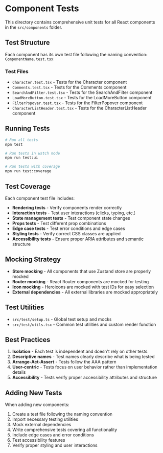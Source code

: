 # Component Tests

This directory contains comprehensive unit tests for all React components in the `src/components` folder.

## Test Structure

Each component has its own test file following the naming convention: `ComponentName.test.tsx`

### Test Files

- `Character.test.tsx` - Tests for the Character component
- `Comments.test.tsx` - Tests for the Comments component  
- `SearchAndFilter.test.tsx` - Tests for the SearchAndFilter component
- `LoadMoreButton.test.tsx` - Tests for the LoadMoreButton component
- `FilterPopover.test.tsx` - Tests for the FilterPopover component
- `CharacterListHeader.test.tsx` - Tests for the CharacterListHeader component

## Running Tests

```bash
# Run all tests
npm test

# Run tests in watch mode
npm run test:ui

# Run tests with coverage
npm run test:coverage
```

## Test Coverage

Each component test file includes:

- **Rendering tests** - Verify components render correctly
- **Interaction tests** - Test user interactions (clicks, typing, etc.)
- **State management tests** - Test component state changes
- **Props tests** - Test different prop combinations
- **Edge case tests** - Test error conditions and edge cases
- **Styling tests** - Verify correct CSS classes are applied
- **Accessibility tests** - Ensure proper ARIA attributes and semantic structure

## Mocking Strategy

- **Store mocking** - All components that use Zustand store are properly mocked
- **Router mocking** - React Router components are mocked for testing
- **Icon mocking** - Heroicons are mocked with test IDs for easy selection
- **External dependencies** - All external libraries are mocked appropriately

## Test Utilities

- `src/test/setup.ts` - Global test setup and mocks
- `src/test/utils.tsx` - Common test utilities and custom render function

## Best Practices

1. **Isolation** - Each test is independent and doesn't rely on other tests
2. **Descriptive names** - Test names clearly describe what is being tested
3. **Arrange-Act-Assert** - Tests follow the AAA pattern
4. **User-centric** - Tests focus on user behavior rather than implementation details
5. **Accessibility** - Tests verify proper accessibility attributes and structure

## Adding New Tests

When adding new components:

1. Create a test file following the naming convention
2. Import necessary testing utilities
3. Mock external dependencies
4. Write comprehensive tests covering all functionality
5. Include edge cases and error conditions
6. Test accessibility features
7. Verify proper styling and user interactions 